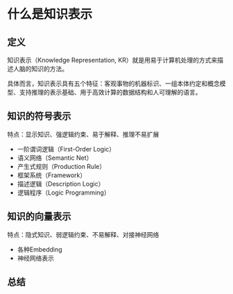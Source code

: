 # 什么是知识表示
## 定义
知识表示（Knowledge Representation, KR）就是用易于计算机处理的方式来描述人脑的知识的方法。

具体而言，知识表示具有五个特征：客观事物的机器标识、一组本体约定和概念模型、支持推理的表示基础、用于高效计算的数据结构和人可理解的语言。

## 知识的符号表示
特点：显示知识、强逻辑约束、易于解释、推理不易扩展
* 一阶谓词逻辑（First-Order Logic）
* 语义网络（Semantic Net）
* 产生式规则（Production Rule）
* 框架系统（Framework）
* 描述逻辑（Description Logic）
* 逻辑程序（Logic Programming）

## 知识的向量表示
特点：隐式知识、弱逻辑约束、不易解释、对接神经网络
* 各种Embedding
* 神经网络表示

## 总结
